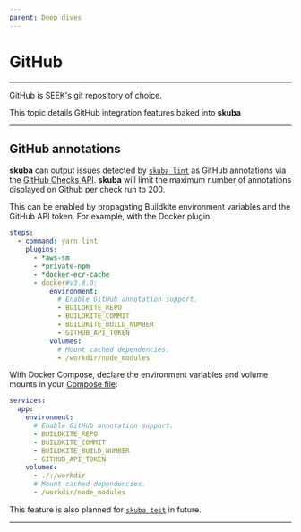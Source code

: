 ```yaml
---
parent: Deep dives
---
```


# GitHub

---

GitHub is SEEK's git repository of choice.

This topic details GitHub integration features baked into **skuba**

---

## GitHub annotations

**skuba** can output issues detected by [`skuba lint`] as GitHub annotations via the [GitHub Checks API]. **skuba** will limit the maximum number of annotations displayed on Github per check run to 200.

This can be enabled by propagating Buildkite environment variables and the GitHub API token.
For example, with the Docker plugin:

```yaml
steps:
  - command: yarn lint
    plugins:
      - *aws-sm
      - *private-npm
      - *docker-ecr-cache
      - docker#v3.8.0:
          environment:
            # Enable GitHub annotation support.
            - BUILDKITE_REPO
            - BUILDKITE_COMMIT
            - BUILDKITE_BUILD_NUMBER
            - GITHUB_API_TOKEN
          volumes:
            # Mount cached dependencies.
            - /workdir/node_modules
```

With Docker Compose,
declare the environment variables and volume mounts in your [Compose file]:

```yaml
services:
  app:
    environment:
      # Enable GitHub annotation support.
      - BUILDKITE_REPO
      - BUILDKITE_COMMIT
      - BUILDKITE_BUILD_NUMBER
      - GITHUB_API_TOKEN
    volumes:
      - ./:/workdir
      # Mount cached dependencies.
      - /workdir/node_modules
```

This feature is also planned for [`skuba test`] in future.

---

[`skuba lint`]: ../cli/lint.md#skuba-lint
[`skuba test`]: ../cli/test.md#skuba-test
[github checks api]: https://docs.github.com/en/rest/reference/checks/
[compose file]: https://docs.docker.com/compose/compose-file
[docker buildkite plugin]: https://github.com/buildkite-plugins/docker-buildkite-plugin
